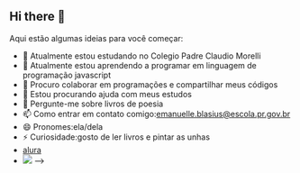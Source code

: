## Hi there 👋
Aqui estão algumas ideias para você começar:

- 🔭 Atualmente estou estudando no Colegio Padre Claudio Morelli
- 🌱 Atualmente estou aprendendo a programar em linguagem de programação javascript
- 👯 Procuro colaborar em programações e compartilhar meus códigos
- 🤔 Estou procurando ajuda com meus estudos
- 💬 Pergunte-me sobre livros de poesia
- 📫 Como entrar em contato comigo:emanuelle.blasius@escola.pr.gov.br
- 😄 Pronomes:ela/dela
- ⚡ Curiosidade:gosto de ler livros e pintar as unhas
- [alura](www.alura.com.br)
- ![](https://media1.tenor.com/m/T0NGb5cZ4wEAAAAd/kittensleep-cute.gif)
-->
